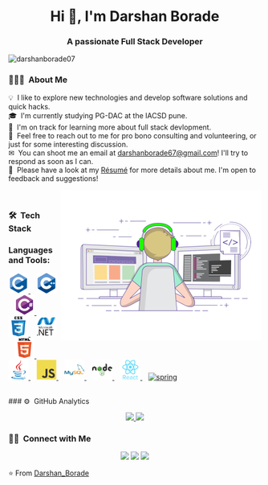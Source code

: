 <h1 align="center">Hi 👋, I'm Darshan Borade</h1>
<h3 align="center">A passionate Full Stack Developer</h3>
<p align="left"> <img src="https://komarev.com/ghpvc/?username=darshanborade07&label=Profile%20views&color=0e75b6&style=flat" alt="darshanborade07" /> </p>

### 👨🏻‍💻 &nbsp;About Me

💡 &nbsp;I like to explore new technologies and develop software solutions and quick hacks.\
🎓 &nbsp;I'm currently studying PG-DAC at the IACSD pune.\
🌱 &nbsp;I'm on track for learning more about full stack devlopment.\
💬 &nbsp;Feel free to reach out to me for pro bono consulting and volunteering, or just for some interesting discussion.\
✉ &nbsp;You can shoot me an email at darshanborade67@gmail.com! I'll try to respond as soon as I can.\
📄 &nbsp;Please have a look at my [Résumé](https://www.linkedin.com/in/darshan-borade-99b619246) for more details about me. I'm open to feedback and suggestions!

 <img align="right" alt="Coding" width="400" src="https://raw.githubusercontent.com/devSouvik/devSouvik/master/gif3.gif"><br/>

### 🛠 &nbsp;Tech Stack

<h3 align="left">Languages and Tools:</h3>
<p align="left"> <a href="https://www.cprogramming.com/" target="_blank" rel="noreferrer"><img src="https://raw.githubusercontent.com/devicons/devicon/master/icons/c/c-original.svg" alt="c" width="40" height="40"/> </a>&nbsp;&nbsp; <a href="https://www.w3schools.com/cpp/" target="_blank" rel="noreferrer"> <img src="https://raw.githubusercontent.com/devicons/devicon/master/icons/cplusplus/cplusplus-original.svg" alt="cplusplus" width="40" height="40"/> </a>&nbsp;&nbsp;  <a href="https://www.w3schools.com/cs/" target="_blank" rel="noreferrer"> <img src="https://raw.githubusercontent.com/devicons/devicon/master/icons/csharp/csharp-original.svg" alt="csharp" width="40" height="40"/> </a>&nbsp;&nbsp;  <a href="https://www.w3schools.com/css/" target="_blank" rel="noreferrer"> <img src="https://raw.githubusercontent.com/devicons/devicon/master/icons/css3/css3-original-wordmark.svg" alt="css3" width="40" height="40"/> </a>&nbsp;&nbsp;  <a href="https://dotnet.microsoft.com/" target="_blank" rel="noreferrer"> <img src="https://raw.githubusercontent.com/devicons/devicon/master/icons/dot-net/dot-net-original-wordmark.svg" alt="dotnet" width="40" height="40"/> </a>&nbsp;&nbsp;  <a href="https://www.w3.org/html/" target="_blank" rel="noreferrer"> <img src="https://raw.githubusercontent.com/devicons/devicon/master/icons/html5/html5-original-wordmark.svg" alt="html5" width="40" height="40"/> </a> &nbsp;&nbsp; <br/><a href="https://www.java.com" target="_blank" rel="noreferrer"> <img src="https://raw.githubusercontent.com/devicons/devicon/master/icons/java/java-original.svg" alt="java" width="40" height="40"/> </a> &nbsp;&nbsp; <a href="https://developer.mozilla.org/en-US/docs/Web/JavaScript" target="_blank" rel="noreferrer"> <img src="https://raw.githubusercontent.com/devicons/devicon/master/icons/javascript/javascript-original.svg" alt="javascript" width="40" height="40"/> </a>&nbsp;&nbsp;  <a href="https://www.mysql.com/" target="_blank" rel="noreferrer"> <img src="https://raw.githubusercontent.com/devicons/devicon/master/icons/mysql/mysql-original-wordmark.svg" alt="mysql" width="40" height="40"/> </a>&nbsp;&nbsp;  <a href="https://nodejs.org" target="_blank" rel="noreferrer"> <img src="https://raw.githubusercontent.com/devicons/devicon/master/icons/nodejs/nodejs-original-wordmark.svg" alt="nodejs" width="40" height="40"/> </a>&nbsp;&nbsp;  <a href="https://reactjs.org/" target="_blank" rel="noreferrer"> <img src="https://raw.githubusercontent.com/devicons/devicon/master/icons/react/react-original-wordmark.svg" alt="react" width="40" height="40"/> </a>&nbsp;&nbsp;  <a href="https://spring.io/" target="_blank" rel="noreferrer"> <img src="https://www.vectorlogo.zone/logos/springio/springio-icon.svg" alt="spring" width="40" height="40"/> </a> </p>
<br/>
### ⚙ &nbsp;GitHub Analytics

<p align="center">
<a href="https://github.com/darshanborade07">
  <img height="180em" src="https://github-readme-stats-eight-theta.vercel.app/api?username=farazpatwegar&show_icons=true&theme=vue-dark&include_all_commits=true&count_private=true" />
  <img height="180em" src="https://github-readme-stats-eight-theta.vercel.app/api/top-langs/?username=farazpatwegar&layout=compact&exclude_lang=java+r&theme=vue-dark" />
</a>
</p>

### 🤝🏻 &nbsp;Connect with Me

<p align="center">
<a href="https://www.linkedin.com/in/darshan-borade-99b619246"><img src="https://img.shields.io/badge/-Darshan%20Borade-0077B5?style=flat-square&logo=Linkedin&logoColor=white"/></a>
<a href="mailto:darshanborade67@gmail.com"><img src="https://img.shields.io/badge/-darshanborade67@gmail.com-D14836?style=flat-square&logo=Gmail&logoColor=white"/></a>
<a href="https://www.instagram.com/darshan_borade_07"><img src="https://img.shields.io/badge/-@darshan_borade_07-E4405F?style=flat-square&logo=Instagram&logoColor=white"/></a>
</p>

⭐ From [Darshan_Borade](https://github.com/darshanborade07)
